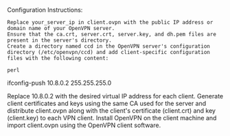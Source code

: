 Configuration Instructions:

    Replace your_server_ip in client.ovpn with the public IP address or domain name of your OpenVPN server.
    Ensure that the ca.crt, server.crt, server.key, and dh.pem files are present in the server's directory.
    Create a directory named ccd in the OpenVPN server's configuration directory (/etc/openvpn/ccd) and add client-specific configuration files with the following content:

    perl

ifconfig-push 10.8.0.2 255.255.255.0

Replace 10.8.0.2 with the desired virtual IP address for each client.
Generate client certificates and keys using the same CA used for the server and distribute client.ovpn along with the client's certificate (client.crt) and key (client.key) to each VPN client.
Install OpenVPN on the client machine and import client.ovpn using the OpenVPN client software.
